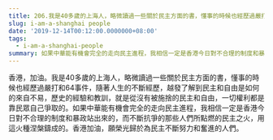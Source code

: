 ```yaml
---
title: 206.我是40多歲的上海人，略微讀過一些關於民主方面的書，懂事的時候也經歷過嚴打和64事件
slug: i-am-a-shanghai people
date: '2019-12-14T00:12:00.0000000+08:00'
tags:
  - i-am-a-shanghai-people
summary: 如果中華能有機會完全的走向民主進程，我相信一定是香港今日對不合理的制度和暴政站出來的，而不斷抗爭的那些人們所點燃的民主之火，用這火種涅槃鑄成的。
---
```

香港，加油。我是40多歲的上海人，略微讀過一些關於民主方面的書，懂事的時候也經歷過嚴打和64事件，隨著人生的不斷經歷，越發了解到民主和自由是如何的來自不易，歷史的經驗和教訓，就是從沒有被施捨的民主和自由，一切權利都是靠民眾自己爭取的。如果中華能有機會完全的走向民主進程，我相信一定是香港今日對不合理的制度和暴政站出來的，而不斷抗爭的那些人們所點燃的民主之火，用這火種涅槃鑄成的。香港加油，願榮光歸於為民主不斷努力和奮進的人們。
